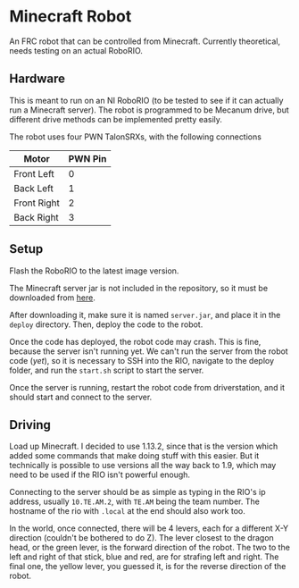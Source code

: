 # Minecraft Robot
An FRC robot that can be controlled from Minecraft.
Currently theoretical, needs testing on an actual RoboRIO.

## Hardware
This is meant to run on an NI RoboRIO (to be tested to see if it can actually run a Minecraft server). The robot is programmed to be Mecanum drive, but different drive methods can be implemented pretty easily.

The robot uses four PWN TalonSRXs, with the following connections

| Motor | PWN Pin |
|  ---  |   ---   |
| Front Left | 0 |
| Back Left | 1 |
| Front Right | 2 |
| Back Right | 3 |

## Setup

Flash the RoboRIO to the latest image version.

The Minecraft server jar is not included in the repository, so it must be downloaded from [here](https://www.minecraft.net/en-us/article/minecraft-java-edition-1132).

After downloading it, make sure it is named `server.jar`, and place it in the `deploy` directory. Then, deploy the code to the robot.

Once the code has deployed, the robot code may crash. This is fine, because the server isn't running yet. We can't run the server from the robot code (*yet*), so it is necessary to SSH into the RIO, navigate to the deploy folder, and run the `start.sh` script to start the server.

Once the server is running, restart the robot code from driverstation, and it should start and connect to the server.

## Driving

Load up Minecraft. I decided to use 1.13.2, since that is the version which added some commands that make doing stuff with this easier. But it technically is possible to use versions all the way back to 1.9, which may need to be used if the RIO isn't powerful enough.

Connecting to the server should be as simple as typing in the RIO's ip address, usually `10.TE.AM.2`, with `TE.AM` being the team number. The hostname of the rio with `.local` at the end should also work too.

In the world, once connected, there will be 4 levers, each for a different X-Y direction (couldn't be bothered to do Z). The lever closest to the dragon head, or the green lever, is the forward direction of the robot. The two to the left and right of that stick, blue and red, are for strafing left and right. The final one, the yellow lever, you guessed it, is for the reverse direction of the robot.